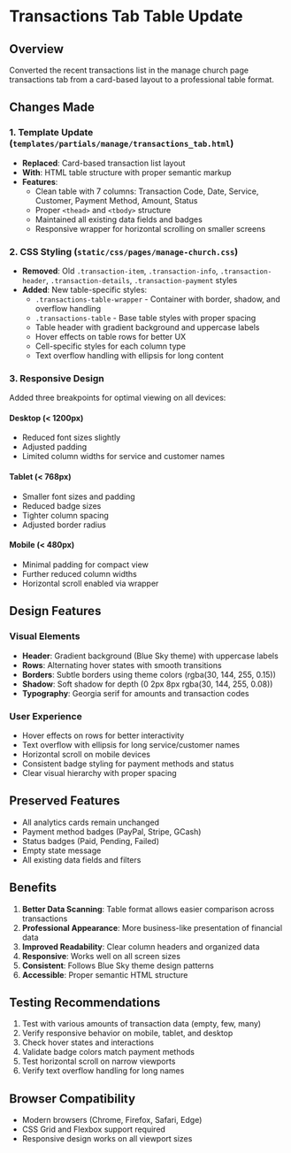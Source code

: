 # Transactions Tab Table Update

## Overview
Converted the recent transactions list in the manage church page transactions tab from a card-based layout to a professional table format.

## Changes Made

### 1. Template Update (`templates/partials/manage/transactions_tab.html`)
- **Replaced**: Card-based transaction list layout
- **With**: HTML table structure with proper semantic markup
- **Features**:
  - Clean table with 7 columns: Transaction Code, Date, Service, Customer, Payment Method, Amount, Status
  - Proper `<thead>` and `<tbody>` structure
  - Maintained all existing data fields and badges
  - Responsive wrapper for horizontal scrolling on smaller screens

### 2. CSS Styling (`static/css/pages/manage-church.css`)
- **Removed**: Old `.transaction-item`, `.transaction-info`, `.transaction-header`, `.transaction-details`, `.transaction-payment` styles
- **Added**: New table-specific styles:
  - `.transactions-table-wrapper` - Container with border, shadow, and overflow handling
  - `.transactions-table` - Base table styles with proper spacing
  - Table header with gradient background and uppercase labels
  - Hover effects on table rows for better UX
  - Cell-specific styles for each column type
  - Text overflow handling with ellipsis for long content

### 3. Responsive Design
Added three breakpoints for optimal viewing on all devices:

#### Desktop (< 1200px)
- Reduced font sizes slightly
- Adjusted padding
- Limited column widths for service and customer names

#### Tablet (< 768px)
- Smaller font sizes and padding
- Reduced badge sizes
- Tighter column spacing
- Adjusted border radius

#### Mobile (< 480px)
- Minimal padding for compact view
- Further reduced column widths
- Horizontal scroll enabled via wrapper

## Design Features

### Visual Elements
- **Header**: Gradient background (Blue Sky theme) with uppercase labels
- **Rows**: Alternating hover states with smooth transitions
- **Borders**: Subtle borders using theme colors (rgba(30, 144, 255, 0.15))
- **Shadow**: Soft shadow for depth (0 2px 8px rgba(30, 144, 255, 0.08))
- **Typography**: Georgia serif for amounts and transaction codes

### User Experience
- Hover effects on rows for better interactivity
- Text overflow with ellipsis for long service/customer names
- Horizontal scroll on mobile devices
- Consistent badge styling for payment methods and status
- Clear visual hierarchy with proper spacing

## Preserved Features
- All analytics cards remain unchanged
- Payment method badges (PayPal, Stripe, GCash)
- Status badges (Paid, Pending, Failed)
- Empty state message
- All existing data fields and filters

## Benefits
1. **Better Data Scanning**: Table format allows easier comparison across transactions
2. **Professional Appearance**: More business-like presentation of financial data
3. **Improved Readability**: Clear column headers and organized data
4. **Responsive**: Works well on all screen sizes
5. **Consistent**: Follows Blue Sky theme design patterns
6. **Accessible**: Proper semantic HTML structure

## Testing Recommendations
1. Test with various amounts of transaction data (empty, few, many)
2. Verify responsive behavior on mobile, tablet, and desktop
3. Check hover states and interactions
4. Validate badge colors match payment methods
5. Test horizontal scroll on narrow viewports
6. Verify text overflow handling for long names

## Browser Compatibility
- Modern browsers (Chrome, Firefox, Safari, Edge)
- CSS Grid and Flexbox support required
- Responsive design works on all viewport sizes
